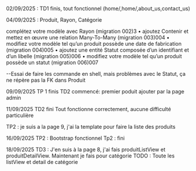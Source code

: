 02/09/2025 : 
TD1 finis, tout fonctionnel (home/,home/<param>,about_us,contact_us)

04/09/2025 : 
Produit, Rayon, Catégorie

complétez votre modèle avec Rayon (migration 002)3
• ajoutez Contenir et mettez en œuvre une relation Many-To-Many (migration 003)004
• modifiez votre modèle tel qu’un produit possède une date de fabrication (migration 004)005
• ajoutez une entité Statut composée d’un identifiant et d’un libelle (migration 005)006
• modifiez votre modèle tel qu’un produit possède un statut (migration 006)007

--Essai de faire les commande en shell, mais problèmes avec le Statut, ça ne répère pas la FK dans Produit

09/09/2025
TP 1 finis
TD2 commencé: premier poduit ajouter par la page admin

11/09/2025
TD2 fini
Tout fonctionne correctement, aucune difficulté particulière

TP2 : je suis a la page 9, j'ai la template pour faire la liste des produits

16/09/2025
TP2 : Bootstrap fonctionnel 
Tp2 : fini

18/09/2025
TD3 : J'en suis à la page 8, j'ai fais produitListView et produitDetailView. Maintenant je fais pour catégorie
TODO : Toute les listView et detail de catégorie